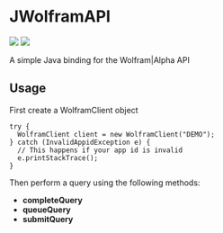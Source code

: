 # JWolframAPI
[![](https://jitpack.io/v/YaannSloot/JWolframAPI.svg)](https://jitpack.io/#YaannSloot/JWolframAPI)
[![](https://img.shields.io/badge/javadoc-1.0.0-blue)](https://javadoc.jitpack.io/com/github/YaannSloot/JWolframAPI/1.0.0/javadoc)  
  
A simple Java binding for the Wolfram|Alpha API

## Usage

First create a WolframClient object
```
try {
  WolframClient client = new WolframClient("DEMO");
} catch (InvalidAppidException e) {
  // This happens if your app id is invalid
  e.printStackTrace();
}
```
Then perform a query using the following methods:
* **completeQuery**
* **queueQuery**
* **submitQuery**
